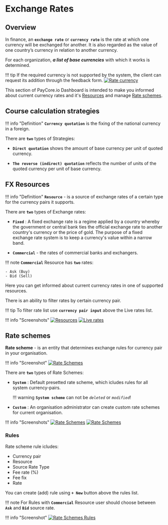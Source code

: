 # Exchange Rates

## Overview

In finance, an **```exchange rate```** or  **```currency rate```**   is the rate at which one currency will be exchanged for another. It is also regarded as the value of one country’s currency in relation to another currency.

For each organization, **_a list of base currencies_** with which it works is determined.

!!! tip
    If the required currency is not supported by the system, the client can request its addition through the feedback form.
    [![Rate currency](images/exch-rate_1.png)](images/exch-rate_1.png)

This section of PayСore.io Dashboard is intended to make you informed about current currency rates and it's [Resources](../resources) and manage [Rate schemes](../rate-schemes).

## Course calculation strategies

!!! info "Definition"
    **```Currency quotation```** is the fixing of the national currency in a foreign.

There are  **```two```** types of Strategies:

- **```Direct quotation```**  shows the amount of base currency per unit of quoted currency.

- **```The reverse (indirect) quotation```** reflects the number of units of the quoted currency per unit of base currency.

## FX Resources

!!! info "Definition"
    **```Resource```**  -  is a source of exchange rates of a certain type  for the currency pairs it supports.

There are **```two```** types of Exchange rates:

 - **```Fixed```** : A fixed exchange rate is a regime applied by a country whereby the government or central bank ties the official exchange rate to another country's currency or the price of gold. The purpose of a fixed exchange rate system is to keep a currency's value within a narrow band.

 - **```Commercial```**  - the rates of commercial banks and exchangers.
 
!!! note
    **```Commercial```** Resource has **```two```** rates:

    - Ask (Buy)
    - Bid (Sell)

 Here you can get informed about current currency rates in one of supported resources.
 
 There is an ability to filter rates by certain currency pair.

!!! tip
    To filter rate list use **```currency pair input```** above the Live rates  list.

!!! info "Screenshots"
    [![Resources](images/exch-rate_2.png)](images/exch-rate_2.png)
    [![Live rates](images/exch-rate_3.png)](images/exch-rate_3.png)

## Rate schemes

**Rate scheme** - is  an entity that determines exchange rules for currency pair in your organisation.  

!!! info "Screenshot"
    [![Rate Schemes](images/rate-schemes_1.png)](images/rate-schemes_1.png)

There are **```two```** types of Rate Schemes:

- **```System```** : Default presetted rate scheme, which icludes rules for all system currency-pairs.
    
    !!! warning 
        **```System scheme```** can not be _```deleted```_ or _```modified```_!

- **```Custom```** : An organisation administrator can create  custom rate schemes for current organisation.

!!! info "Screenshots"
    [![Rate Schemes](images/rate-schemes_2.png)](images/rate-schemes_2.png)
    [![Rate Schemes](images/rate-schemes_3.png)](images/rate-schemes_3.png)

### Rules

Rate scheme rule icludes:
 
 - Currency pair
 - Resource
 - Source Rate Type
 - Fee rate (%)
 - Fee fix
 - Rate

You can create (add) rule using **```+ New```** button above the rules list.

!!! note
    For Rules with **```Commercial```** Resource user should choose between  **```Ask```** and **```Bid```** source rate.

!!! info "Screenshot"
    [![Rate Schemes Rules](images/rate-schemes-rules_1.png)](images/rate-schemes-rules_1.png)